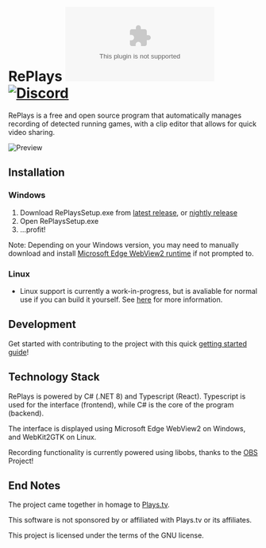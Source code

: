 # RePlays [![Downloads][download-badge]][download-link] [![Discord][discord-badge]][discord-link]

[download-badge]: https://img.shields.io/github/downloads-pre/lulzsun/RePlays/latest/RePlaysSetup.exe
[download-link]: https://github.com/lulzsun/RePlays/releases/latest
[discord-badge]: https://img.shields.io/discord/654698116917886986?label=Discord&logo=discord
[discord-link]: https://discordapp.com/invite/Qj2BmZX

RePlays is a free and open source program that automatically manages recording of detected running games, with a clip editor that allows for quick video sharing.

![Preview](/Resources/preview.png)

## Installation

### Windows

1. Download RePlaysSetup.exe from [latest release](https://github.com/lulzsun/RePlays/releases/latest), or [nightly release](https://github.com/lulzsun/RePlays/releases/tag/nightly)
2. Open RePlaysSetup.exe
3. ...profit!

Note: Depending on your Windows version, you may need to manually download and install [Microsoft Edge WebView2 runtime](https://developer.microsoft.com/en-us/microsoft-edge/webview2/#download-section) if not prompted to.

### Linux

- Linux support is currently a work-in-progress, but is avaliable for normal use if you can build it yourself. See [here](https://github.com/lulzsun/RePlays/issues/162) for more information.

## Development

Get started with contributing to the project with this quick [getting started guide](https://github.com/lulzsun/RePlays/wiki/Development-Windows)!

## Technology Stack

RePlays is powered by C# (.NET 8) and Typescript (React). Typescript is used for the interface (frontend), while C# is the core of the program (backend).

The interface is displayed using Microsoft Edge WebView2 on Windows, and WebKit2GTK on Linux.

Recording functionality is currently powered using libobs, thanks to the [OBS](https://obsproject.com/) Project!

## End Notes

The project came together in homage to [Plays.tv](https://en.wikipedia.org/wiki/Plays.tv).

This software is not sponsored by or affiliated with Plays.tv or its affiliates.

This project is licensed under the terms of the GNU license.
